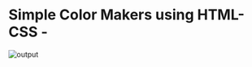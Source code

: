 # Simple Color Makers using HTML-CSS -

![output](https://user-images.githubusercontent.com/105339279/175266051-3e4c6d9e-a8ab-4757-a039-8bc87feca426.png)
